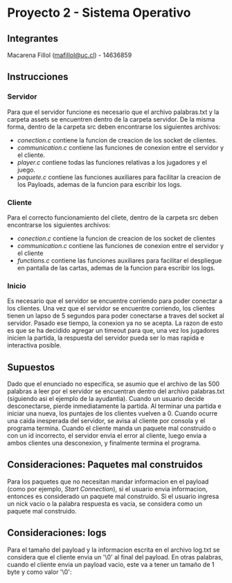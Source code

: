 # Proyecto 2 - Sistema Operativo

## Integrantes
Macarena Fillol (mafillol@uc.cl) - 14636859

## Instrucciones

### Servidor
Para que el servidor funcione es necesario que el archivo palabras.txt y la carpeta assets se encuentren dentro de la carpeta servidor.
De la misma forma, dentro de la carpeta src deben encontrarse los siguientes archivos:
- *conection.c* contiene la funcion de creacion de los socket de clientes.
- *communication.c* contiene las funciones de conexion entre el servidor y el cliente. 
- *player.c* contiene todas las funciones relativas a los jugadores y el juego.
- *paquete.c* contiene las funciones auxiliares para facilitar la creacion de los Payloads, ademas de la funcion para escribir los logs.

### Cliente
Para el correcto funcionamiento del cliete, dentro de la carpeta src deben encontrarse los siguientes archivos:
- *conection.c* contiene la funcion de creacion de los socket de clientes
- *communication.c* contiene las funciones de conexion entre el servidor y el cliente 
- *functions.c* contiene las funciones auxiliares para facilitar el despliegue en pantalla de las cartas, ademas de la funcion para escribir los logs.

### Inicio
Es necesario que el servidor se encuentre corriendo para poder conectar a los clientes.
Una vez que el servidor se encuentre corriendo, los clientes tienen un lapso de 5 segundos para poder conectarse a traves del socket al servidor. Pasado ese tiempo, la conexion ya no se acepta. La razon de esto es que se ha decidido agregar un timeout para que, una vez los jugadores inicien la partida, la respuesta del servidor pueda ser lo mas rapida e interactiva posible.


## Supuestos
Dado que el enunciado no especifica, se asumio que el archivo de las 500 palabras a leer por el servidor se encuentran dentro del archivo palabras.txt (siguiendo asi el ejemplo de la ayudantia).
Cuando un usuario decide desconectarse, pierde inmediatamente la partida.
Al terminar una partida e iniciar una nueva, los puntajes de los clientes vuelven a 0.
Cuando ocurre una caida inesperada del servidor, se avisa al cliente por consola y el programa termina.
Cuando el cliente manda un paquete mal construido o con un id incorrecto, el servidor envia el error al cliente, luego envia a ambos clientes una desconexion, y finalmente termina el programa.


## Consideraciones: Paquetes mal construidos
Para los paquetes que no necesitan mandar informacion en el payload (como por ejemplo, *Start Connection*), si el usuario envia informacion, entonces es considerado un paquete mal construido.
Si el usuario ingresa un nick vacio o la palabra respuesta es vacia, se considera como un paquete mal construido.

## Consideraciones: logs
Para el tamaño del payload y la informacion escrita en el archivo log.txt se considera que el cliente envia un '\0' al final del payload. En otras palabras, cuando el cliente envia un payload vacio, este va a tener un tamaño de 1 byte y como valor '\0':